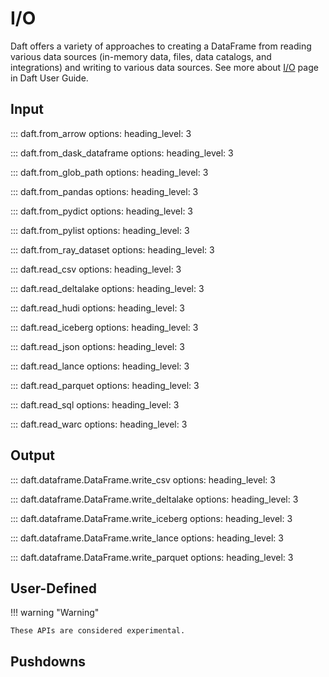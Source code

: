# I/O

Daft offers a variety of approaches to creating a DataFrame from reading various data sources (in-memory data, files, data catalogs, and integrations) and writing to various data sources. See more about [I/O](../io.md) page in Daft User Guide.

## Input

<!-- from_ -->

::: daft.from_arrow
    options:
        heading_level: 3

::: daft.from_dask_dataframe
    options:
        heading_level: 3

::: daft.from_glob_path
    options:
        heading_level: 3

::: daft.from_pandas
    options:
        heading_level: 3

::: daft.from_pydict
    options:
        heading_level: 3

::: daft.from_pylist
    options:
        heading_level: 3

::: daft.from_ray_dataset
    options:
        heading_level: 3

<!-- read_ -->

::: daft.read_csv
    options:
        heading_level: 3

::: daft.read_deltalake
    options:
        heading_level: 3

::: daft.read_hudi
    options:
        heading_level: 3

::: daft.read_iceberg
    options:
        heading_level: 3

::: daft.read_json
    options:
        heading_level: 3

::: daft.read_lance
    options:
        heading_level: 3

::: daft.read_parquet
    options:
        heading_level: 3

::: daft.read_sql
    options:
        heading_level: 3

::: daft.read_warc
    options:
        heading_level: 3

## Output

<!-- write_ -->

::: daft.dataframe.DataFrame.write_csv
    options:
        heading_level: 3

::: daft.dataframe.DataFrame.write_deltalake
    options:
        heading_level: 3

::: daft.dataframe.DataFrame.write_iceberg
    options:
        heading_level: 3

::: daft.dataframe.DataFrame.write_lance
    options:
        heading_level: 3

::: daft.dataframe.DataFrame.write_parquet
    options:
        heading_level: 3

## User-Defined

!!! warning "Warning"

    These APIs are considered experimental.

<!-- ::: daft.io.source.DataSource
    options:
        filters: ["!^_"]
        heading_level: 3

::: daft.io.source.DataSourceTask
    options:
        filters: ["!^_"]
        heading_level: 3 -->

## Pushdowns

<!-- ::: daft.io.pushdowns.Pushdowns
    options:
        filters: ["!^_"]
        heading_level: 3

::: daft.io.pushdowns.Term
    options:
        filters: ["!^_"]
        heading_level: 3

::: daft.io.pushdowns.Reference
    options:
        filters: ["!^_"]
        heading_level: 3

::: daft.io.pushdowns.Literal
    options:
        filters: ["!^_"]
        heading_level: 3

::: daft.io.pushdowns.Expr
    options:
        filters: ["!^_"]
        heading_level: 3

::: daft.io.pushdowns.Arg
    options:
        filters: ["!^_"]
        heading_level: 3

::: daft.io.pushdowns.TermVisitor
    options:
        filters: ["!^_"]
        heading_level: 3 -->
